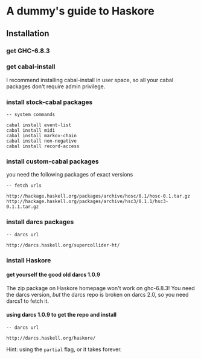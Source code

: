 A dummy's guide to Haskore
=========================



Installation
------------


### get GHC-6.8.3

### get cabal-install

I recommend installing cabal-install in user space, so all your cabal packages don't require admin privilege.

### install stock-cabal packages

	-- system commands
	
	cabal install event-list
	cabal install midi
	cabal install markov-chain
	cabal install non-negative
	cabal install record-access

### install custom-cabal packages

you need the following packages of exact versions

	-- fetch urls
	
	http://hackage.haskell.org/packages/archive/hosc/0.1/hosc-0.1.tar.gz
	http://hackage.haskell.org/packages/archive/hsc3/0.1.1/hsc3-0.1.1.tar.gz
		
### install darcs packages

	-- darcs url
	
	http://darcs.haskell.org/supercollider-ht/

### install Haskore

#### get yourself the good old darcs 1.0.9

The zip package on Haskore homepage won't work on ghc-6.8.3! You need the darcs version, _but_ the darcs repo is broken on darcs 2.0, so you need darcs1 to fetch it.

#### using darcs 1.0.9 to get the repo and install

	-- darcs url
	
	http://darcs.haskell.org/haskore/ 
	
Hint: using the `partial` flag, or it takes forever.